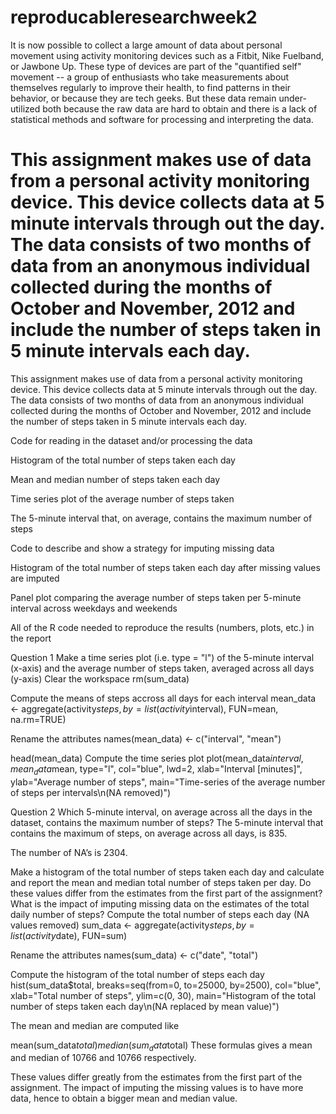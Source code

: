 # reproducableresearchweek2
It is now possible to collect a large amount of data about personal movement using activity monitoring devices such as a Fitbit, Nike Fuelband, or Jawbone Up. These type of devices are part of the "quantified self" movement -- a group of enthusiasts who take measurements about themselves regularly to improve their health, to find patterns in their behavior, or because they are tech geeks. But these data remain under-utilized both because the raw data are hard to obtain and there is a lack of statistical methods and software for processing and interpreting the data.

This assignment makes use of data from a personal activity monitoring device. This device collects data at 5 minute intervals through out the day. The data consists of two months of data from an anonymous individual collected during the months of October and November, 2012 and include the number of steps taken in 5 minute intervals each day.
=======
This assignment makes use of data from a personal activity monitoring device. This device collects data at 5 minute intervals through out the day. The data consists of two months of data from an anonymous individual collected during the months of October and November, 2012 and include the number of steps taken in 5 minute intervals each day.

Code for reading in the dataset and/or processing the data

Histogram of the total number of steps taken each day

Mean and median number of steps taken each day

Time series plot of the average number of steps taken

The 5-minute interval that, on average, contains the maximum number of steps

Code to describe and show a strategy for imputing missing data

Histogram of the total number of steps taken each day after missing values are imputed

Panel plot comparing the average number of steps taken per 5-minute interval across weekdays and weekends

All of the R code needed to reproduce the results (numbers, plots, etc.) in the report

Question 1 
Make a time series plot (i.e. type = "l") of the 5-minute interval (x-axis) and the average number of steps taken, averaged across all days (y-axis)
Clear the workspace
rm(sum_data)

Compute the means of steps accross all days for each interval
mean_data <- aggregate(activity$steps, 
                       by=list(activity$interval), 
                       FUN=mean, 
                       na.rm=TRUE)

Rename the attributes
names(mean_data) <- c("interval", "mean")

head(mean_data)
Compute the time series plot
plot(mean_data$interval, 
     mean_data$mean, 
     type="l", 
     col="blue", 
     lwd=2, 
     xlab="Interval [minutes]", 
     ylab="Average number of steps", 
     main="Time-series of the average number of steps per intervals\n(NA removed)")



Question 2
Which 5-minute interval, on average across all the days in the dataset, contains the maximum number of steps?
The 5-minute interval that contains the maximum of steps, on average across all days, is 835.

The number of NA’s is 2304.


Make a histogram of the total number of steps taken each day and calculate and report the mean and median total number of steps taken per day. Do these values differ from the estimates from the first part of the assignment? What is the impact of imputing missing data on the estimates of the total daily number of steps?
Compute the total number of steps each day (NA values removed)
sum_data <- aggregate(activity$steps, by=list(activity$date), FUN=sum)

Rename the attributes
names(sum_data) <- c("date", "total")

Compute the histogram of the total number of steps each day
hist(sum_data$total, 
     breaks=seq(from=0, to=25000, by=2500),
     col="blue", 
     xlab="Total number of steps", 
     ylim=c(0, 30), 
     main="Histogram of the total number of steps taken each day\n(NA replaced by mean value)")
     
The mean and median are computed like

mean(sum_data$total)
median(sum_data$total)
These formulas gives a mean and median of 10766 and 10766 respectively.

These values differ greatly from the estimates from the first part of the assignment. The impact of imputing the missing values is to have more data, hence to obtain a bigger mean and median value.
